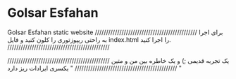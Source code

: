 # Golsar Esfahan
 Golsar Esfahan static website
//////////////////////////////////////////////
برای اجرا
 به راحتی ریپوزتوری را کلون 
 کنید و فایل 
index.html
را اجرا کنید.
//////////////////////////////////////////////


//////////////////////////////////////////////
یک تجربه قدیمی  ;) و یک خاطره بین من و متین
//////////////////////////////////////////////
"
یکسری ایرادات ریز دارد
"
